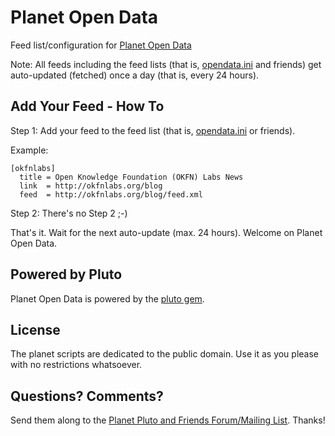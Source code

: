 # Planet Open Data

Feed list/configuration for [Planet Open Data](http://planetopendata.herokuapp.com)

Note: All feeds including the feed lists (that is, [opendata.ini](opendata.ini) and friends)
get auto-updated (fetched) once a day (that is, every 24 hours).


## Add Your Feed - How To

Step 1: Add your feed to the feed list (that is, [opendata.ini](opendata.ini) or friends).


Example:

~~~
[okfnlabs]
  title = Open Knowledge Foundation (OKFN) Labs News
  link  = http://okfnlabs.org/blog
  feed  = http://okfnlabs.org/blog/feed.xml
~~~

Step 2: There's no Step 2 ;-)

That's it. Wait for the next auto-update (max. 24 hours). Welcome on Planet Open Data.


## Powered by Pluto

Planet Open Data is powered by the [pluto gem](https://github.com/feedreader).


## License

The planet scripts are dedicated to the public domain.
Use it as you please with no restrictions whatsoever.

## Questions? Comments?

Send them along to the [Planet Pluto and Friends Forum/Mailing List](http://groups.google.com/group/feedreader).
Thanks!
